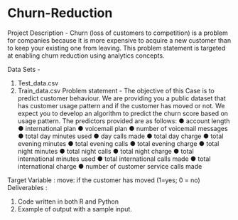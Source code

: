 # Churn-Reduction
Project Description - Churn (loss of customers to competition) is a problem for companies because it is more expensive to acquire a new customer than to keep your existing one from leaving. This problem statement is targeted at enabling churn reduction using analytics concepts.

Data Sets -
1) Test_data.csv
2) Train_data.csv
Problem statement -
The objective of this Case is to predict customer behaviour. We are providing you a
public dataset that has customer usage pattern and if the customer has moved or not.
We expect you to develop an algorithm to predict the churn score based on usage
pattern. The predictors provided are as follows:
● account length
● international plan
● voicemail plan
● number of voicemail messages
● total day minutes used
● day calls made
● total day charge
● total evening minutes
● total evening calls
● total evening charge
● total night minutes
● total night calls
● total night charge
● total international minutes used
● total international calls made
● total international charge
● number of customer service calls made

Target Variable :
move: if the customer has moved (1=yes; 0 = no)
Deliverables :
1) Code written in both R and Python
2) Example of output with a sample input.
